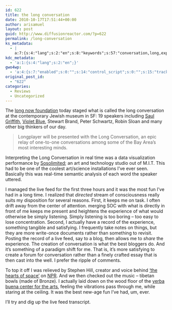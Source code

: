 ```yaml
---
id: 622
title: the long conversation
date: 2010-10-17T17:51:44+00:00
author: arisamuel
layout: post
guid: http://www.diffusionreactor.com/?p=622
permalink: /long-conversation
ks_metadata:
  - |
    a:7:{s:4:"lang";s:2:"en";s:8:"keywords";s:57:"conversation,long,experience,feed,i've,live,time,actually";s:19:"keywords_autoupdate";s:1:"1";s:11:"description";s:155:"conversation at the contemporary Jewish museum in SF: 19 speakers including Saul Griffith, Violet Blue, Stewart Brand, Peter Schwartz, Robin Sloan and many";s:22:"description_autoupdate";s:1:"1";s:5:"title";s:0:"";s:6:"robots";s:12:"index,follow";}
kdc_metadata:
  - 'a:1:{s:4:"lang";s:2:"en";}'
gwo4wp:
  - 'a:4:{s:7:"enabled";s:0:"";s:14:"control_script";s:0:"";s:15:"tracking_script";s:0:"";s:17:"conversion_script";s:0:"";}'
original_post_id:
  - "622"
categories:
  - Reviews
  - Uncategorized
---
```

The [long now foundation](http://www.longnow.org/longplayer/) today staged what is called the long conversation at the contemporary Jewish museum in SF: 19 speakers including [Saul Griffith](http://www.saulgriffith.com/), [Violet Blue](http://www.tinynibbles.com/), Stewart Brand, Peter Schwartz, Robin Sloan and many other big thinkers of our day.

> Longplayer will be presented with the Long Conversation, an epic relay of one-to-one conversations among some of the Bay Area&#8217;s most interesting minds.

Interpreting the Long Conversation in real time was a data visualization performance by [Sosolimited](http://www.sosolimited.com/); an art and technology studio out of M.I.T. This had to be one of the coolest art/science installations I&#8217;ve ever seen. Basically this was real-time semantic analysis of each word the speaker uttered.

I managed the live feed for the first three hours and it was the most fun I&#8217;ve had in a long time. I realized that _directed_ stream of consciousness really suits my disposition for several reasons. First, it keeps me on task. I often drift away from the center of attention. merging SOC with what is directly in front of me keeps me present and heightens the experience of what would otherwise be simply listening. Simply listening is too boring &#8211; too easy to lose concentration. Second, I actually have a record of the experience, something tangible and satisfying. I frequently take notes on things, but they are more write-once documents rather than something to revisit. Posting the record of a live feed, say to a blog, then allows me to _share_ the experience. The creation of conversation is what the best bloggers do. And it&#8217;s something of a paradigm shift for me. That is, it&#8217;s more satisfying to create a forum for conversation rather than a finely crafted essay that is then cast into the well. I prefer the ripple of comments.

To top it off I was relieved by Stephen Hill, creator and voice behind [&#8216;the hearts of space&#8217;](http://www.hos.com/) on [NPR](http://www.npr.org/). And we then checked out the music &#8211; tibetan bowls (made of Bronze). I actually laid down on the wood floor of the [yerba buena center for the arts](http://www.ybca.org/), feeling the vibrations pass through me, while staring at the ceiling. It was the best new-age fun I&#8217;ve had, um, ever.

I&#8217;ll try and dig up the live feed transcript.